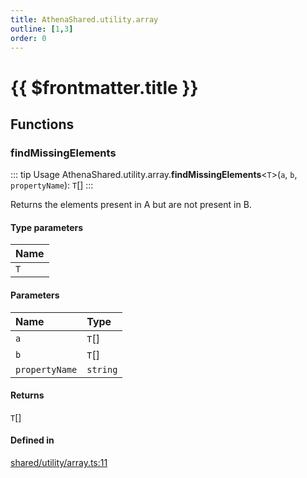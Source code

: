 ```yaml
---
title: AthenaShared.utility.array
outline: [1,3]
order: 0
---
```


# {{ $frontmatter.title }}


## Functions

### findMissingElements

::: tip Usage
AthenaShared.utility.array.**findMissingElements**<`T`\>(`a`, `b`, `propertyName`): `T`[]
:::

Returns the elements present in A
but are not present in B.

#### Type parameters

| Name |
| :------ |
| `T` |

#### Parameters

| Name | Type |
| :------ | :------ |
| `a` | `T`[] |
| `b` | `T`[] |
| `propertyName` | `string` |

#### Returns

`T`[]

#### Defined in

[shared/utility/array.ts:11](https://github.com/Stuyk/altv-athena/blob/7cb341a/src/core/shared/utility/array.ts#L11)
